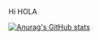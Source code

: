 Hi 
HOLA


[![Anurag's GitHub stats](https://github-readme-stats.vercel.app/api?username=Lautaro-Torres)](https://github.com/anuraghazra/github-readme-stats)
